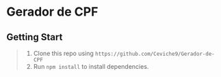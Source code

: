 # Gerador de CPF

## Getting Start
>1. Clone this repo using `https://github.com/Ceviche9/Gerador-de-CPF`
>2. Run `npm install` to install dependencies.<br />


